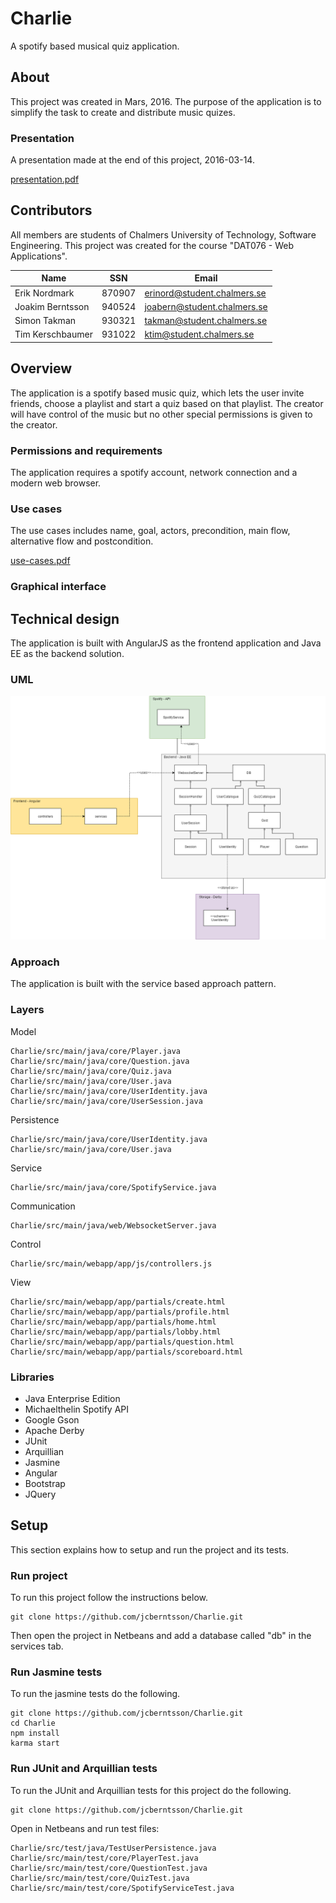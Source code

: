 # Charlie
A spotify based musical quiz application.

## About
This project was created in Mars, 2016. The purpose of the application is to simplify the task to create and distribute music quizes. 

### Presentation
A presentation made at the end of this project, 2016-03-14.

[presentation.pdf](docs/presentation.pdf)

## Contributors
All members are students of Chalmers University of Technology, Software Engineering. This project was created for the course "DAT076 - Web Applications".

| Name         		| SSN       | Email  						|
| ----------------- |:---------:| ----------------------------- |
| Erik Nordmark     | 870907 	| erinord@student.chalmers.se 	|
| Joakim Berntsson  | 940524    | joabern@student.chalmers.se 	|
| Simon Takman 		| 930321    | takman@student.chalmers.se 	|
| Tim Kerschbaumer  | 931022	| ktim@student.chalmers.se		|

## Overview
The application is a spotify based music quiz, which lets the user invite friends, choose a playlist and start a quiz based on that playlist. The creator will have control of the music but no other special permissions is given to the creator.

### Permissions and requirements
The application requires a spotify account, network connection and a modern web browser. 

### Use cases
The use cases includes name, goal, actors, precondition, main flow, alternative flow and postcondition. 

[use-cases.pdf](docs/use-cases.pdf)

### Graphical interface


## Technical design
The application is built with AngularJS as the frontend application and Java EE as the backend solution. 

### UML
![UML](docs/images/UML.png)

### Approach
The application is built with the service based approach pattern.

### Layers
Model
```
Charlie/src/main/java/core/Player.java
Charlie/src/main/java/core/Question.java
Charlie/src/main/java/core/Quiz.java
Charlie/src/main/java/core/User.java
Charlie/src/main/java/core/UserIdentity.java
Charlie/src/main/java/core/UserSession.java
```
	
Persistence
```
Charlie/src/main/java/core/UserIdentity.java
Charlie/src/main/java/core/User.java
```

Service
```
Charlie/src/main/java/core/SpotifyService.java
```

Communication
```
Charlie/src/main/java/web/WebsocketServer.java
```

Control
```
Charlie/src/main/webapp/app/js/controllers.js
```
	
View
```
Charlie/src/main/webapp/app/partials/create.html
Charlie/src/main/webapp/app/partials/profile.html
Charlie/src/main/webapp/app/partials/home.html
Charlie/src/main/webapp/app/partials/lobby.html
Charlie/src/main/webapp/app/partials/question.html
Charlie/src/main/webapp/app/partials/scoreboard.html
```

### Libraries
- Java Enterprise Edition
- Michaelthelin Spotify API
- Google Gson
- Apache Derby
- JUnit
- Arquillian
- Jasmine
- Angular
- Bootstrap
- JQuery

## Setup
This section explains how to setup and run the project and its tests.

### Run project
To run this project follow the instructions below.
```
git clone https://github.com/jcberntsson/Charlie.git
```
Then open the project in Netbeans and add a database called "db" in the services tab. 

### Run Jasmine tests
To run the jasmine tests do the following.
```
git clone https://github.com/jcberntsson/Charlie.git
cd Charlie
npm install
karma start
```

### Run JUnit and Arquillian tests
To run the JUnit and Arquillian tests for this project do the following.
```
git clone https://github.com/jcberntsson/Charlie.git
```
Open in Netbeans and run test files: 
```
Charlie/src/test/java/TestUserPersistence.java
Charlie/src/main/test/core/PlayerTest.java
Charlie/src/main/test/core/QuestionTest.java
Charlie/src/main/test/core/QuizTest.java
Charlie/src/main/test/core/SpotifyServiceTest.java
```
